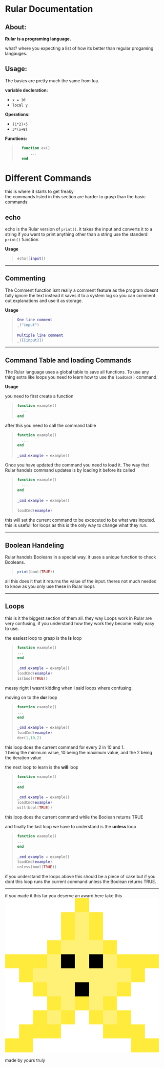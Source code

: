 # Rular Documentation

## About:
**Rular is a programing language.** 

what? where you expecting a list of how its better than regular progaming langauges.

## <a name="l1">Usage:</a>

The basics are pretty much the same from lua.

**variable decleration:** 
+ `x = 10`
+ `local y`

**Operations:**
+ `(1*2)+5`
+ `3*(x+8)`

**Functions:**
>```lua
>	function ex()
>		...
>	end
>```

# <a name="l2">Different Commands</a>

this is where it starts to get freaky  
the commands listed in this section are  harder to grasp than the basic commands

## echo

echo is the Rular version of `print()`. it takes the input and converts it to a string if you want to print anything other than a string use the standerd `print()` function.

**Usage**
>```lua
>echo([input])
>```

---

## Commenting

The Comment function isnt really a comment feature as the program doesnt fully ignore the text instead it saves it to a system log so you can comment out explanations and use it as storage.

**Usage**
>```lua
>One line comment
>_("input")
>
>Multiple line comment
>_([[input]])
>```

---

## Command Table and loading Commands 

The Rular language uses a global table to save all functions. To use any thing extra like loops you need to learn how to use the `loadCmd()` command.

**Usage**

you need to first create a function
>```lua
>function example()
>	...
>end
>```

after this you need to call the command table 

>```lua
>function example()
>	...
>end
>
>_cmd.example = example()
>```

Once you have updated the command you need to load it. The way that Rular handels command updates is by loading it before its called

>```lua
>function example()
>	...
>end
>
>_cmd.example = example()
>
>loadCmd(example)
>```

this will set the current command to be excecuted to be what was inputed. this is usefull for loops as this is the only way to change what they run.

---

## Boolean Handeling

Rular handels Booleans in a special way. it uses a unique function to check Booleans.

>```lua
>print(bool(TRUE))
>```

all this does it that it returns the value of the input. theres not much needed to know as you only use these in Rular loops

---

## Loops

this is it the biggest section of them all. they way Loops work in Rular are very confusing, if you understand how they work they become really easy to use.

the easiest loop to grasp is the **is** loop
>```lua
>function example()
>...
>end
>
>_cmd.example = example()
>loadCmd(example)
>is(bool(TRUE))
>```

messy right i wasnt kidding when i said loops where confusing.

moving on to the **dor** loop
>```lua
>function example()
>...
>end
>
>_cmd.example = example()
>loadCmd(example)
>dor(1,10,2)
>```

this loop does the current command for every 2 in 10 and 1.  
1 being the minimum value, 10 being the maximum value, and the 2 being the iteration value

the next loop to learn is the **will** loop

>```lua
>function example()
>...
>end
>
>_cmd.example = example()
>loadCmd(example)
>will(bool(TRUE))
>```

this loop does the current command while the Boolean returns TRUE

and finally the last loop we have to understand is the **unless** loop

>```lua
>function example()
>...
>end
>
>_cmd.example = example()
>loadCmd(example)
>unless(bool(TRUE))
>```

if you understand the loops above this should be a piece of cake but if you dont this loop runs the current command unless the Boolean returns TRUE.

---

if you made it this far you deserve an award here take this
![award](images/award.png)

made by yours truly